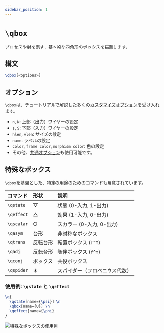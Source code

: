 ```yaml
---
sidebar_position: 1
---
```


# `\qbox`

プロセスや射を表す、基本的な四角形のボックスを描画します。

## 構文

```latex
\qbox[<options>]
```

## オプション

`\qbox`は、チュートリアルで解説した多くの[カスタマイズオプション](../../tutorials/customizing_boxes.md)を受け入れます。

- `n`, `N`: 上部（出力）ワイヤーの設定
- `s`, `S`: 下部（入力）ワイヤーの設定
- `hlen`, `vlen`: サイズの設定
- `name`: ラベルの設定
- `color`, `frame color`, `morphism color`: 色の設定
- その他、[共通オプション](./options.md)も使用可能です。

## 特殊なボックス

`\qbox`を基盤とした、特定の用途のためのコマンドも用意されています。

| コマンド   | 形状     | 説明                           |
| :--------- | :------- | :----------------------------- |
| `\qstate`  | ▽        | 状態 (0-入力, 1-出力)          |
| `\qeffect` | △        | 効果 (1-入力, 0-出力)          |
| `\qscalar` | ○        | スカラー (0-入力, 0-出力)      |
| `\qasym`   | 台形     | 非対称なボックス               |
| `\qtrans`  | 反転台形 | 転置ボックス (`f^T`)           |
| `\qadj`    | 反転台形 | 随伴ボックス (`f^†`)           |
| `\qconj`   | ボックス | 共役ボックス                   |
| `\qspider` | ＊       | スパイダー（フロベニウス代数） |

### 使用例: `\qstate` と `\qeffect`

```latex
\q{
  \qstate[name={\psi}] \n
  \qbox[name={U}] \n
  \qeffect[name={\phi}]
}
```

![特殊なボックスの使用例](https://placehold.co/150x250/F3F4F6/333333?text=Special%20Boxes)
